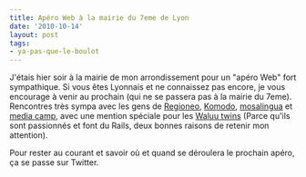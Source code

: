 ```yaml
---
title: Apéro Web à la mairie du 7eme de Lyon
date: '2010-10-14'
layout: post
tags:
- ya-pas-que-le-boulot
---
```


J'étais hier soir à la mairie de mon arrondissement pour un "apéro Web" fort sympathique. Si vous êtes Lyonnais et ne connaissez pas encore, je vous encourage à venir au prochain (qui ne se passera pas à la mairie du 7eme). Rencontres très sympa avec les gens de
[Regioneo](http://www.regioneo.com/),
[Komodo](http://www.logiste.be/blog/),
[mosalingua](http://www.mosalingua.com/) et
[media camp](http://www.media-camp.fr/), avec une mention spéciale pour les
[Waluu twins](http://www.waluu.com/) (Parce qu'ils sont passionnés et font du Rails, deux bonnes raisons de retenir mon attention).

Pour rester au courant et savoir où et quand se déroulera le prochain apéro, ça se passe sur Twitter.
